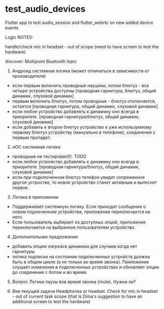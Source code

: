 # test_audio_devices

Flutter app to test audio_session and flutter_webrtc on new added device events

Logic NOTES:

handle/check mic in headset - out of scope (need to have screen to test the hardware)

discover:
Multipoint Bluetooth topic

1. Андроид системная логика (может отличаться в зависимости от производителя)
- если первым включить проводные наушики, потом блютуз - все четыре устройства доступны [проводная гарнитура, блютуз, общий динамик, слуховой динамик]
- первым включить блютуз, потом проводные - блютуз отключается, остается [проводная гарнитура, общий динамик, слуховой динамик]
- если любое устройство добавлять к динамику оно всегда в приоритете. [проводная гарнитура/блютуз,  общий динамик, слуховой динамик]
- если добавить к второе блютуз устройство к уже используемому первому блютуз устройству (мануально в телефоне), соединение с первым пропадет.

2. иОС системная логика
- проводные не тестировал(!). TODO
- если любое устройство добавлять к динамику оно всегда в приоритете. [проводная гарнитура/блютуз,  общий динамик, слуховой динамик]
- если при подключенном блютуз телефон увидит сопряженное другое устроство, то новое устройство станет активным и вытеснет первое. 

3. Логика в приложении
 - Поддерживает системную логику. Если приходит сообщение о новом подлюченном устройстве, приложение переключается на него.
 - Если пользователь выбирает из доступных опций, приложение переключается на выбранное пользователем устройство.

4. Дополнительнве предложения:
 - добавить опцию earpeace динамика для случаев когда нет гарнитуры
 - логика подписки на состояние подключенных устройств должна быть в общем цикле (а не только во время звонка). Приложение слушает изменения в подключенных устройствах и обновляет опции до соединение с ботом и во время.

5. Вопрос
Логика паузы вов время звонка (mute). Нужна ли?

6. Вне текущей задачи
Headphones or headset. Check for mic in headset - out of current task scope (that is Dima's suggestion to have an additional screen to test the hardware)